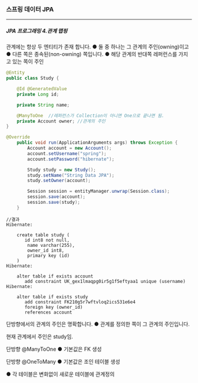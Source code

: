 <h3>스프링 데이터 JPA</h3>
<hr/>
<h5>JPA 프로그래밍 4.관계 맵핑</h5>

관계에는 항상 두 엔티티가 존재 합니다.
● 둘 중 하나는 그 관계의 주인(owning)이고
● 다른 쪽은 종속된(non-owning) 쪽입니다.
● 해당 관계의 반대쪽 레퍼런스를 가지고 있는 쪽이 주인

```java
@Entity
public class Study {

    @Id @GeneratedValue
    private Long id;

    private String name;

    @ManyToOne  //레퍼런스가 Collection이 아니면 One으로 끝나면 됨.
    private Account owner; //관계의 주인
}
```

```java
@Override
    public void run(ApplicationArguments args) throws Exception {
        Account account = new Account();
        account.setUsername("spring");
        account.setPassword("hibernate");

        Study study = new Study();
        study.setName("String Data JPA");
        study.setOwner(account);

        Session session = entityManager.unwrap(Session.class);
        session.save(account);
        session.save(study);
    }
```

```text
//결과
Hibernate: 
    
    create table study (
       id int8 not null,
        name varchar(255),
        owner_id int8,
        primary key (id)
    )
Hibernate: 
    
    alter table if exists account 
       add constraint UK_gex1lmaqpg0ir5g1f5eftyaa1 unique (username)
Hibernate: 
    
    alter table if exists study 
       add constraint FK210g5r7wftvloq2ics531e6e4 
       foreign key (owner_id) 
       references account
```

단방향에서의 관계의 주인은 명확합니다.
● 관계를 정의한 쪽이 그 관계의 주인입니다.

현재 관계에서 주인은 study임. 

단방향 @ManyToOne
● 기본값은 FK 생성

단방향 @OneToMany
● 기본값은 조인 테이블 생성

● 각 테이블은 변화없이 새로운 테이블에 관계정의

